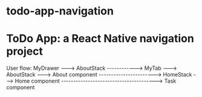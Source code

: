 # todo-app-navigation
# ToDo App: a React Native navigation project

User flow:
MyDrawer ---> AboutStack
------------> MyTab ---> AboutStack ---> About component
-----------------------> HomeStack  ---> Home component
---------------------------------------> Task component
